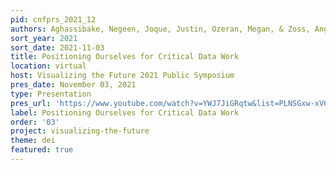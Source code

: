 ```yaml
---
pid: cnfprs_2021_12
authors: Aghassibake, Negeen, Joque, Justin, Ozeran, Megan, & Zoss, Angela
sort_year: 2021
sort_date: 2021-11-03
title: Positioning Ourselves for Critical Data Work
location: virtual
host: Visualizing the Future 2021 Public Symposium
pres_date: November 03, 2021
type: Presentation
pres_url: 'https://www.youtube.com/watch?v=YWJ7JiGRqtw&list=PLNSGxw-xV6Nfs2S3WSR_SPn5Of86YXPL3&index=1&t=360s'
label: Positioning Ourselves for Critical Data Work
order: '03'
project: visualizing-the-future
theme: dei
featured: true
---
```

